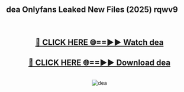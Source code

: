 <h2>dea Onlyfans Leaked New Files (2025) rqwv9</h2>
<br>
<div align="center">
<h2><a href="https://mediafiles.top/dea&ref=git" rel="nofollow">🔴 CLICK HERE 🌐==►► Watch dea</a></h2>
<h2><a href="https://mediafiles.top/dea&ref=git" rel="nofollow">🔴 CLICK HERE 🌐==►► Download dea</a></h2>
<br>
<a href="https://mediafiles.top/dea&ref=git" rel="nofollow" data-target="animated-image.originalLink"><img src="https://i.ibb.co.com/xMMVF88/686577567.gif" alt="dea" style="max-width: 100%; display: inline-block;" data-target="animated-image.originalImage"></a>
</div>
<br>
<br>